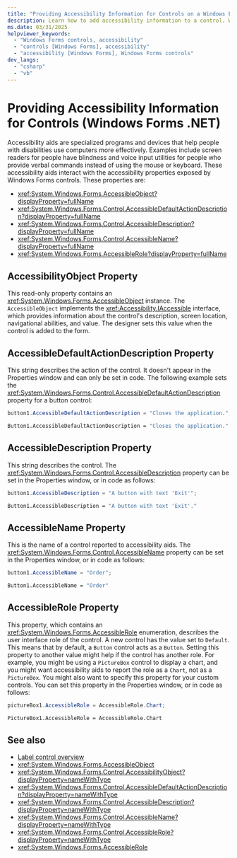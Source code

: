 ```yaml
---
title: "Providing Accessibility Information for Controls on a Windows Form"
description: Learn how to add accessibility information to a control. Windows Forms lets you add accessibility settings to a control to help people with disabilities.
ms.date: 03/31/2025
helpviewer_keywords: 
  - "Windows Forms controls, accessibility"
  - "controls [Windows Forms], accessibility"
  - "accessibility [Windows Forms], Windows Forms controls"
dev_langs:
  - "csharp"
  - "vb"
---
```


# Providing Accessibility Information for Controls (Windows Forms .NET)

Accessibility aids are specialized programs and devices that help people with disabilities use computers more effectively. Examples include screen readers for people have blindness and voice input utilities for people who provide verbal commands instead of using the mouse or keyboard. These accessibility aids interact with the accessibility properties exposed by Windows Forms controls. These properties are:

- <xref:System.Windows.Forms.AccessibleObject?displayProperty=fullName>
- <xref:System.Windows.Forms.Control.AccessibleDefaultActionDescription?displayProperty=fullName>
- <xref:System.Windows.Forms.Control.AccessibleDescription?displayProperty=fullName>
- <xref:System.Windows.Forms.Control.AccessibleName?displayProperty=fullName>
- <xref:System.Windows.Forms.AccessibleRole?displayProperty=fullName>

## AccessibilityObject Property

This read-only property contains an <xref:System.Windows.Forms.AccessibleObject> instance. The `AccessibleObject` implements the <xref:Accessibility.IAccessible> interface, which provides information about the control's description, screen location, navigational abilities, and value. The designer sets this value when the control is added to the form.

## AccessibleDefaultActionDescription Property

This string describes the action of the control. It doesn't appear in the Properties window and can only be set in code. The following example sets the <xref:System.Windows.Forms.Control.AccessibleDefaultActionDescription> property for a button control:

```csharp
button1.AccessibleDefaultActionDescription = "Closes the application.";
```

```vb
Button1.AccessibleDefaultActionDescription = "Closes the application."
```

## AccessibleDescription Property

This string describes the control. The <xref:System.Windows.Forms.Control.AccessibleDescription> property can be set in the Properties window, or in code as follows:

```csharp
button1.AccessibleDescription = "A button with text 'Exit'";
```

```vb
Button1.AccessibleDescription = "A button with text 'Exit'."
```

## AccessibleName Property

This is the name of a control reported to accessibility aids. The <xref:System.Windows.Forms.Control.AccessibleName> property can be set in the Properties window, or in code as follows:

```csharp
button1.AccessibleName = "Order";
```

```vb
Button1.AccessibleName = "Order"
```

## AccessibleRole Property

This property, which contains an <xref:System.Windows.Forms.AccessibleRole> enumeration, describes the user interface role of the control. A new control has the value set to `Default`. This means that by default, a `Button` control acts as a `Button`. Setting this property to another value might help if the control has another role. For example, you might be using a `PictureBox` control to display a chart, and you might want accessibility aids to report the role as a `Chart`, not as a `PictureBox`. You might also want to specify this property for your custom controls. You can set this property in the Properties window, or in code as follows:

```csharp
pictureBox1.AccessibleRole = AccessibleRole.Chart;
```

```vb
PictureBox1.AccessibleRole = AccessibleRole.Chart
```

## See also

- [Label control overview](labels.md)
- <xref:System.Windows.Forms.AccessibleObject>
- <xref:System.Windows.Forms.Control.AccessibilityObject?displayProperty=nameWithType>
- <xref:System.Windows.Forms.Control.AccessibleDefaultActionDescription?displayProperty=nameWithType>
- <xref:System.Windows.Forms.Control.AccessibleDescription?displayProperty=nameWithType>
- <xref:System.Windows.Forms.Control.AccessibleName?displayProperty=nameWithType>
- <xref:System.Windows.Forms.Control.AccessibleRole?displayProperty=nameWithType>
- <xref:System.Windows.Forms.AccessibleRole>
